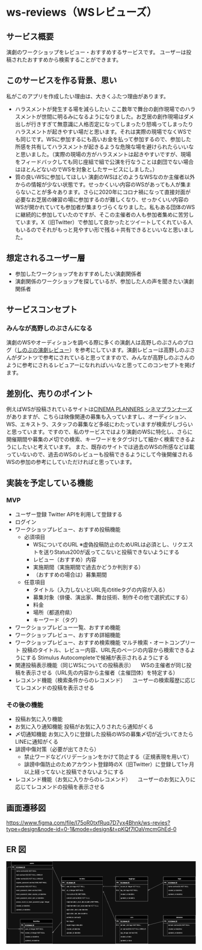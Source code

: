 # ws-reviews（WSレビューズ）

## サービス概要
演劇のワークショップをレビュー・おすすめするサービスです。
ユーザーは投稿されたおすすめから検索することができます。

## このサービスを作る背景、思い
私がこのアプリを作成したい理由は、大きくふたつ理由があります。
- ハラスメントが発生する場を減らしたい
  ここ数年で舞台の創作現場でのハラスメントが世間に明るみになるようになりました。お芝居の創作現場はダメ出しが行きすぎて無意識に人格否定になってしまったり怒鳴ってしまったりハラスメントが起きやすい場だと思います。それは実際の現場でなくWSでも同じです。WSに参加するにも高いお金を払って参加するので、参加した所感を共有してハラスメントが起きるような危険な場を避けられたらいいなと思いました。（実際の現場の方がハラスメントは起きやすいですが、現場をフィードバックしても同じ座組で組で公演を行なうことは劇団でない場合はほとんどないのでWSを対象としたサービスにしました。）
- 質の良いWSに参加してほしい
  演劇のWSはどのようなWSなのか主催者以外からの情報が少ない状態です。せっかくいい内容のWSがあっても人が集まらないことが多々あります。さらに2020年にコロナ禍になって直接対面が必要なお芝居の練習の場に参加するのが難しくなり、せっかくいい内容のWSが開かれていても参加者が集まりづらくなりました。私もある団体のWSに継続的に参加していたのですが、そこの主催者の人も参加者集めに苦労しています。X（旧Twitter）で参加して良かったとツイートしてくれている人もいるのでそれがもっと見やすい形で残る＋共有できるといいなと思いました。

## 想定されるユーザー層
- 参加したワークショップをおすすめしたい演劇関係者
- 演劇関係のワークショップを探しているが、参加した人の声を聞きたい演劇関係者

## サービスコンセプト
### みんなが高野しのぶさんになる
演劇のWSやオーディションを調べる際に多くの演劇人は高野しのぶさんのブログ（[しのぶの演劇レビュー](https://shinobutakano.com/)）を参考にしています。演劇レビューは高野しのぶさんがダントツで参考にされていると思ってますので、みんなが高野しのぶさんのように参考にされるレビュアーになれればいいなと思ってこのコンセプトを掲げます。

## 差別化、売りのポイント
例えばWSが投稿されているサイトは[CINEMA PLANNERS シネマプランナーズ](https://cinepu.com/)がありますが、こちらは映像関連の募集も入っていますし、オーディション、WS、エキストラ、スタッフの募集など多岐にわたっていますが検索がしづらいと思っています。ですので、私のサービスではより演劇のWSに特化し、さらに開催期間や募集の〆切での検索、キーワードをタグづけして細かく検索できるようにしたいと考えています。
また、既存のサイトでは過去のWSの所感などは載っていないので、過去のWSのレビューも投稿できるようにして今後開催されるWSの参加の参考にしていただければと思っています。

## 実装を予定している機能
### MVP
* ユーザー登録
  Twitter APIを利用して登録する
* ログイン
* ワークショップレビュー、おすすめ投稿機能
  * 必須項目
    * WSについてのURL
    ※虚偽投稿防止のためURLは必須とし、リクエストを送りStatus200が返ってこないと投稿できないようにする
    * レビュー（おすすめ）内容
    * 実施期間（実施期間で過去かどうか判別する）
    * （おすすめの場合は）募集期間
  * 任意項目
    * タイトル（入力しないとURL先のtitleタグの内容が入る）
    * 募集対象（俳優、演出家、舞台技術、制作その他で選択式にする）
    * 料金
    * 場所（都道府県）
    * キーワード（タグ）
* ワークショップレビュー一覧、おすすめ機能
* ワークショップレビュー、おすすめ詳細機能
* ワークショップレビュー、おすすめ検索機能
  マルチ検索・オートコンプリート
    投稿のタイトル、レビュー内容、URL先のページの内容から検索できるようにする
    Stimulus Autocompleteで候補が表示されるようにする
* 関連投稿表示機能（同じWSについての投稿表示）
　WSの主催者が同じ投稿を表示させる（URL先の内容から主催者（主催団体）を特定する）
* レコメンド機能（検索条件からのレコメンド）
　ユーザーの検索履歴に応じてレコメンドの投稿を表示させる
　

### その後の機能
* 投稿お気に入り機能
* お気に入り通知機能
  投稿がお気に入りされたら通知がくる
* 〆切通知機能
  お気に入りに登録した投稿のWSの募集〆切が近づいてきたらLINEに通知がくる
* 誹謗中傷対策（必要が出てきたら）
  * 禁止ワードなどバリデーションをかけて防止する（正規表現を用いて）
  * 誹謗中傷防止のためアカウント登録時のX（旧Twitter）に登録して1ヶ月以上経ってないと投稿できないようにする
* レコメンド機能（お気に入りからのレコメンド）
　ユーザーのお気に入りに応じてレコメンドの投稿を表示させる

## 画面遷移図
https://www.figma.com/file/I75oR0txfRuq7D7yx4Bhnk/ws-revies?type=design&node-id=0-1&mode=design&t=pKQf7lOaVmcmGhEd-0

## ER 図
<img src="./assets/ws-reviews-ER.webp">
